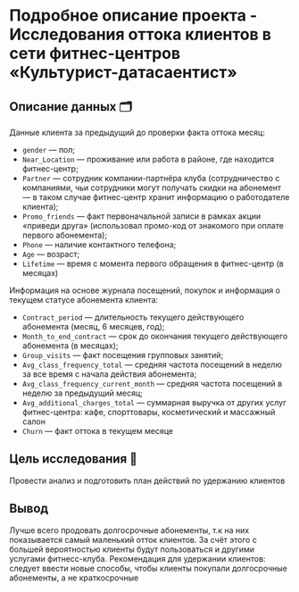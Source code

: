 # Подробное описание проекта - Исследования оттока клиентов в сети фитнес-центров «Культурист-датасаентист»

## Описание данных 🗂

Данные клиента за предыдущий до проверки факта оттока месяц:

* `gender` — пол;
* `Near_Location` — проживание или работа в районе, где находится фитнес-центр;
* `Partner` — сотрудник компании-партнёра клуба (сотрудничество с компаниями, чьи сотрудники могут получать скидки на абонемент — в таком случае фитнес-центр хранит информацию о работодателе клиента);
* `Promo_friends` — факт первоначальной записи в рамках акции «приведи друга» (использовал промо-код от знакомого при оплате первого абонемента);
* `Phone` — наличие контактного телефона;
* `Age` — возраст;
* `Lifetime` — время с момента первого обращения в фитнес-центр (в месяцах)

Информация на основе журнала посещений, покупок и информация о текущем статусе абонемента клиента:

* `Contract_period` — длительность текущего действующего абонемента (месяц, 6 месяцев, год);
* `Month_to_end_contract` — срок до окончания текущего действующего абонемента (в месяцах);
* `Group_visits` — факт посещения групповых занятий;
* `Avg_class_frequency_total` — средняя частота посещений в неделю за все время с начала действия абонемента;
* `Avg_class_frequency_current_month` — средняя частота посещений в неделю за предыдущий месяц;
* `Avg_additional_charges_total` — суммарная выручка от других услуг фитнес-центра: кафе, спорттовары, косметический и массажный салон
* `Churn` — факт оттока в текущем месяце

## Цель исследования 🎯

Провести анализ и подготовить план действий по удержанию клиентов

## Вывод

Лучше всего продовать долгосрочные абонементы, т.к на них показывается самый маленький отток клиентов. За счёт этого с большей вероятностью клиенты будут пользоваться и другими услугами фитнесс-клуба. Рекомендация для удержании клиентов: следует ввести новые способы, чтобы клиенты покупали долгосрочные абонементы, а не краткосрочные
